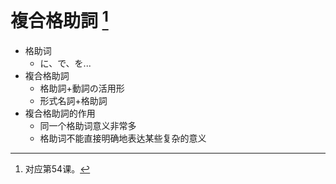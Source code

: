 # 複合格助詞 [^title]

- 格助词
  - に、で、を...
- 複合格助詞
  - 格助詞+動詞の活用形
  - 形式名詞+格助詞
- 複合格助詞的作用
  - 同一个格助词意义非常多
  - 格助词不能直接明确地表达某些复杂的意义


[^title]: 对应第54课。



